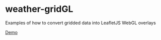 # weather-gridGL

Examples of how to convert gridded data into LeafletJS WebGL overlays

[Demo](https://predly.github.io/webGL-weather/)
